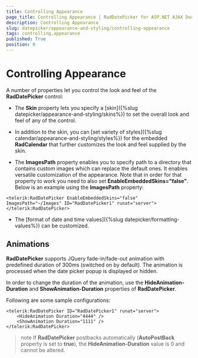 ```yaml
---
title: Controlling Appearance
page_title: Controlling Appearance | RadDatePicker for ASP.NET AJAX Documentation
description: Controlling Appearance
slug: datepicker/appearance-and-styling/controlling-appearance
tags: controlling,appearance
published: True
position: 0
---
```


# Controlling Appearance


A number of properties let you control the look and feel of the **RadDatePicker** control:

* The **Skin** property lets you specify a [skin]({%slug datepicker/appearance-and-styling/skins%}) to set the overall look and feel of any of the control.

* In addition to the skin, you can [set variety of styles]({%slug calendar/appearance-and-styling/styles%}) for the embedded **RadCalendar** that further customizes the look and feel supplied by the skin.

* The **ImagesPath** property enables you to specify path to a directory that contains custom images which can replace the default ones. It enables versatile customization of the appearance. Note that in order for that property to work you need to also set **EnableEmbeddedSkins="false"**. Below is an example using the **ImagesPath** property:



````ASPNET
<telerik:RadDatePicker EnableEmbeddedSkins="false" ImagesPath="~/Images" ID="RadDatePicker1" runat="server">
</telerik:RadDatePicker>
````


* The [format of date and time values]({%slug datepicker/formatting-values%}) can be customized.


## Animations

**RadDatePicker** supports JQuery fade-in/fade-out animation with predefined duration of 300ms (switched on by default). The animation is processed when the date picker popup is displayed or hidden.

In order to change the duration of the animation, use the **HideAnimation-Duration** and **ShowAnimation-Duration** properties of **RadDatePicker**.

Following are some sample configurations:

````ASPNET
<telerik:RadDatePicker ID="RadDatePicker1" runat="server">
    <HideAnimation Duration="4444" />
    <ShowAnimation Duration="1111" />
</telerik:RadDatePicker>	
````



>note 
If **RadDatePicker** postbacks automatically (**AutoPostBack** property is set to **true**), the **HideAnimation-Duration** value is 0 and cannot be altered.
>

